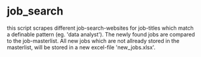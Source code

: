 # job_search
this script scrapes different job-search-websites for job-titles which match a definable pattern (eg. 'data analyst'). The newly found jobs are compared to the job-masterlist. All new jobs which are not allready stored in the masterlist, will be stored in a new excel-file 'new_jobs.xlsx'. 
